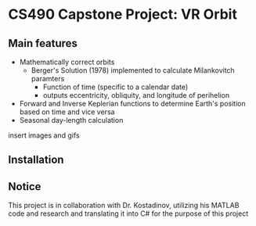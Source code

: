 # CS490 Capstone Project: VR Orbit

## Main features
- Mathematically correct orbits
  - Berger's Solution (1978) implemented to calculate Milankovitch paramters
    - Function of time (specific to a calendar date)
    - outputs eccentricity, obliquity, and longitude of perihelion
- Forward and Inverse Keplerian functions to determine Earth's position based on time and vice versa
- Seasonal day-length calculation

insert images and gifs

## Installation


## Notice
This project is in collaboration with Dr. Kostadinov, utilizing his MATLAB code and research and translating it into C# for the purpose of this project

